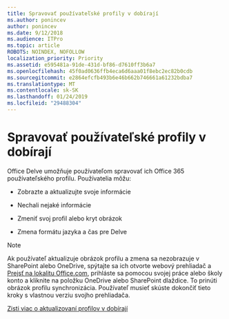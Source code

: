 ```yaml
---
title: Spravovať používateľské profily v dobírají
ms.author: ponincev
author: ponincev
ms.date: 9/12/2018
ms.audience: ITPro
ms.topic: article
ROBOTS: NOINDEX, NOFOLLOW
localization_priority: Priority
ms.assetid: e595481a-91de-431d-bf86-d7610ff3b6a7
ms.openlocfilehash: 45f0ad0636ffb4eca6d6aaa01f8ebc2ec82b0cdb
ms.sourcegitcommit: e2864efcfb493b6e46b662b746661a61232bdba7
ms.translationtype: MT
ms.contentlocale: sk-SK
ms.lasthandoff: 01/24/2019
ms.locfileid: "29488304"
---
```

# <a name="manage-user-profiles-in-delve"></a>Spravovať používateľské profily v dobírají

Office Delve umožňuje používateľom spravovať ich Office 365 používateľského profilu. Používatelia môžu:
  
- Zobrazte a aktualizujte svoje informácie
    
- Nechali nejaké informácie
    
- Zmeniť svoj profil alebo kryt obrázok
    
- Zmena formátu jazyka a čas pre Delve
    
> [!NOTE]
> Ak používateľ aktualizuje obrázok profilu a zmena sa nezobrazuje v SharePoint alebo OneDrive, spýtajte sa ich otvorte webový prehliadač a [Prejsť na lokalitu Office.com](https://www.office.com), prihláste sa pomocou svojej práce alebo školy konto a kliknite na položku OneDrive alebo SharePoint dlaždice. To prinúti obrázok profilu synchronizácia. Používateľ musieť skúste dokončiť tieto kroky s vlastnou verziu svojho prehliadača. 
  
[Zisti viac o aktualizovaní profilov v dobírají](https://go.microsoft.com/fwlink/?linkid=735070)
  

